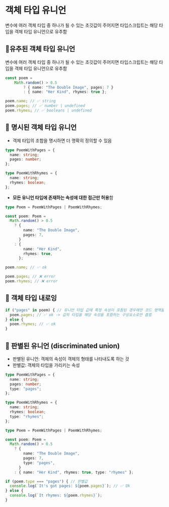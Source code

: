 # 객체 타입 유니언
변수에 여러 객체 타입 중 하나가 될 수 있는 초깃값이 주어지면 타입스크립트는 해당 타입을 객체 타입 유니언으로 유추함

## 📍유추된 객체 타입 유니언
변수에 여러 객체 타입 중 하나가 될 수 있는 초깃값이 주어지면 타입스크립트는 해당 타입을 객체 타입 유니언으로 유추함
```typescript
const poem =
    Math.random() > 0.5
        ? { name: "The Double Image", pages: 7 }
        : { name: "Her Kind", rhymes: true };

poem.name; // ✅ string
poem.pages; // ✅ number | undefined
poem.rhymes; // ✅ booleans | undefined
```

## 📍 명시된 객체 타입 유니언
- 객체 타입의 조합을 명시하면 더 명확히 정의할 수 있음
```typescript
type PoemWithPages = {
  name: string;
  pages: number;
};

type PoemWithRhymes = {
  name: string;
  rhymes: boolean;
};
```
- **모든 유니언 타입에 존재하는 속성에 대한 접근만 허용**함
```typescript
type Poem = PoemWithPages | PoemWithRhymes;

const poem: Poem =
  Math.random() > 0.5
    ? {
        name: "The Double Image",
        pages: 7,
      }
    : {
        name: "Her Kind",
        rhymes: true,
      };

poem.name; // ✅ ok

poem.pages; // ❌ error
poem.rhymes; // ❌ error
```

## 📍 객체 타입 내로잉
```typescript
if ("pages" in poem) { // 유니언 타입 값에 특정 속성이 포함된 경우에만 코드 영역을 실행할 수 있음을 알게 되면 -> 타입 가드 역할
  poem.pages; // ✅ ok -> 값의 타입을 해당 속성을 포함하는 구성요소로만 좁힘
} else {
  poem.rhymes; // ✅ ok
}
```

## 📍 판별된 유니언 (discriminated union)
- 판별된 유니언: 객체의 속성이 객체의 형태를 나타내도록 하는 것
- 판별값: 객체의 타입을 가리키는 속성
```typescript
type PoemWithPages = {
  name: string;
  pages: number;
  type: "pages";
};

type PoemWithRhymes = {
  name: string;
  rhymes: boolean;
  type: "rhymes";
};

type Poem = PoemWithPages | PoemWithRhymes;

const poem: Poem =
  Math.random() > 0.5
    ? {
        name: "The Double Image",
        pages: 7,
        type: "pages",
      }
    : { name: "Her Kind", rhymes: true, type: "rhymes" };

if (poem.type === "pages") { // 판별값
  console.log(`It's got pages: ${poem.pages}`); // ✅ Ok
} else {
  console.log(`It rhymes: ${poem.rhymes}`);
}
```